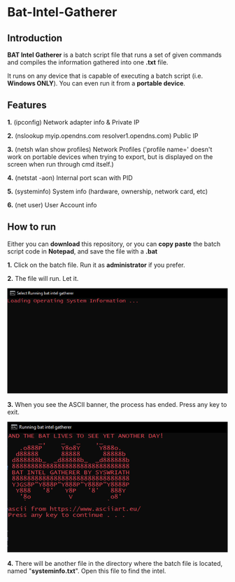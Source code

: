 # Bat-Intel-Gatherer


<h2>Introduction</h2>
<p> <b>BAT Intel Gatherer</b> is a batch script file that runs a set of given commands and compiles the information gathered into one <b>.txt</b> file. </p>
<p> It runs on any device that is capable of executing a batch script (i.e. <b>Windows ONLY</b>). You can even run it from a <b>portable device</b>. </p>

<h2>Features</h2>
<p><b>1.</b> (ipconfig) Network adapter info & Private IP</p>
<p><b>2.</b> (nslookup myip.opendns.com resolver1.opendns.com) Public IP</p>
<p><b>3.</b> (netsh wlan show profiles) Network Profiles ('profile name=' doesn't work on portable devices when trying to export, but is displayed on the screen when run through cmd itself.)</p>
<p><b>4.</b> (netstat -aon) Internal port scan with PID</p>
<p><b>5.</b> (systeminfo) System info (hardware, ownership, network card, etc)</p>
<p><b>6.</b> (net user) User Account info</p>

<h2>How to run</h2>
<p>Either you can <b>download</b> this repository, or you can <b>copy paste</b> the batch script code in <b>Notepad</b>, and save the file with a <b>.bat</b></p>
<p><b>1.</b> Click on the batch file. Run it as <b>administrator</b> if you prefer.</p>
<p><b>2.</b> The file will run. Let it.</p>
<img src="loading.png">
<p><b>3.</b> When you see the ASCII banner, the process has ended. Press any key to exit.</p>
<img src="ascii-banner.png">
<p><b>4.</b> There will be another file in the directory where the batch file is located, named "<b>systeminfo.txt</b>". Open this file to find the intel.</p>
